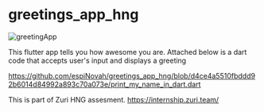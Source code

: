 # greetings_app_hng

![greetingApp](https://user-images.githubusercontent.com/81432480/130297378-199b2695-dfb1-4464-a7c5-ee9caeb48fc5.gif)

This flutter app tells you how awesome you are. Attached below is a dart code that accepts user's input and displays a greeting

https://github.com/espiNovah/greetings_app_hng/blob/d4ce4a5510fbddd92b6014d84992a893c70a073e/print_my_name_in_dart.dart

This is part of Zuri HNG assesment. https://internship.zuri.team/
